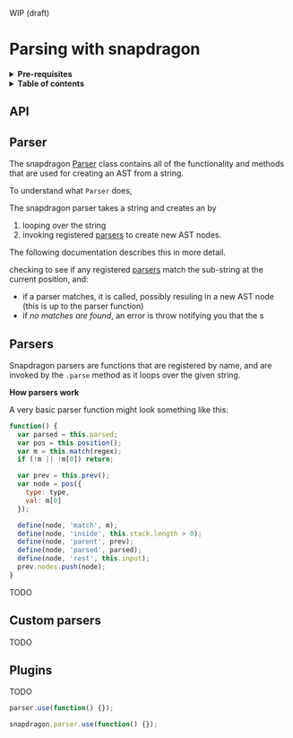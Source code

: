 WIP (draft)

# Parsing with snapdragon

<details>
<summary><strong>Pre-requisites</strong></summary>
If you're not quite sure how an AST works, don't sweat it. Not every programmer needs to interact with an AST, and the first experience with one is daunting for everyone.

To get the most from this documentation, we suggest you head over to the [begin/parsers-compilers](https://github.com/begin/parsers-compilers) project to brush up. Within a few minutes you'll know everything you need to proceed!
</details>


<details>
<summary><strong>Table of contents</strong></summary>
- Usage
- Developer
  * Parser
  * Parsers
  * Custom parsers
</details>

## API

## Parser

The snapdragon [Parser]() class contains all of the functionality and methods that are used for creating an AST from a string.

To understand what `Parser` does,

The snapdragon parser takes a string and creates an  by

1. looping over the string
1. invoking registered [parsers](#parsers) to create new AST nodes.

The following documentation describes this in more detail.


 checking to see if any registered [parsers](#parsers) match the sub-string at the current position, and:
  * if a parser matches, it is called, possibly resuling in a new AST node (this is up to the parser function)
  * if _no matches are found_, an error is throw notifying you that the s


## Parsers

Snapdragon parsers are functions that are registered by name, and are invoked by the `.parse` method as it loops over the given string.

**How parsers work**

A very basic parser function might look something like this:

```js
function() {
  var parsed = this.parsed;
  var pos = this.position();
  var m = this.match(regex);
  if (!m || !m[0]) return;

  var prev = this.prev();
  var node = pos({
    type: type,
    val: m[0]
  });

  define(node, 'match', m);
  define(node, 'inside', this.stack.length > 0);
  define(node, 'parent', prev);
  define(node, 'parsed', parsed);
  define(node, 'rest', this.input);
  prev.nodes.push(node);
}
```

TODO


## Custom parsers

TODO

## Plugins

TODO


```js
parser.use(function() {});
```


```js
snapdragon.parser.use(function() {});
```

